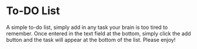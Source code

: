 # To-DO List

A simple to-do list, simply add in any task your brain is too tired to remember. Once entered in the text field at the bottom, simply click the add button and the task will appear at the bottom of the list. Please enjoy!